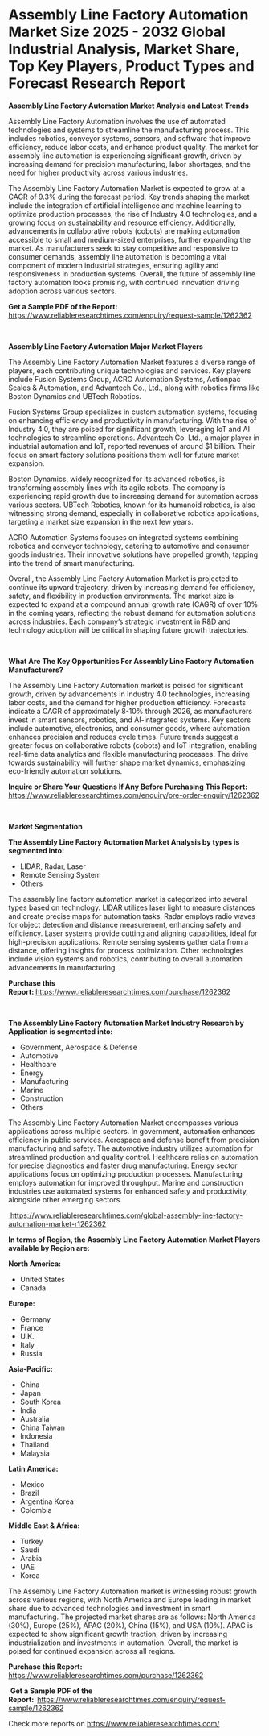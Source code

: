 <p><h1>Assembly Line Factory Automation Market Size 2025 - 2032 Global Industrial Analysis, Market Share, Top Key Players, Product Types and Forecast Research Report</h1></p><p><strong>Assembly Line Factory Automation Market Analysis and Latest Trends</strong></p>
<p><p>Assembly Line Factory Automation involves the use of automated technologies and systems to streamline the manufacturing process. This includes robotics, conveyor systems, sensors, and software that improve efficiency, reduce labor costs, and enhance product quality. The market for assembly line automation is experiencing significant growth, driven by increasing demand for precision manufacturing, labor shortages, and the need for higher productivity across various industries.</p><p>The Assembly Line Factory Automation Market is expected to grow at a CAGR of 9.3% during the forecast period. Key trends shaping the market include the integration of artificial intelligence and machine learning to optimize production processes, the rise of Industry 4.0 technologies, and a growing focus on sustainability and resource efficiency. Additionally, advancements in collaborative robots (cobots) are making automation accessible to small and medium-sized enterprises, further expanding the market. As manufacturers seek to stay competitive and responsive to consumer demands, assembly line automation is becoming a vital component of modern industrial strategies, ensuring agility and responsiveness in production systems. Overall, the future of assembly line factory automation looks promising, with continued innovation driving adoption across various sectors.</p></p>
<p><strong>Get a Sample PDF of the Report:&nbsp;</strong> <a href="https://www.reliableresearchtimes.com/enquiry/request-sample/1262362?utm_campaign=2538&utm_medium=2&utm_source=Github&utm_content=ia&utm_term=02032025&utm_id=assembly-line-factory-automation">https://www.reliableresearchtimes.com/enquiry/request-sample/1262362</a></p>
<p>&nbsp;</p>
<p><strong>Assembly Line Factory Automation Major Market Players</strong></p>
<p><p>The Assembly Line Factory Automation Market features a diverse range of players, each contributing unique technologies and services. Key players include Fusion Systems Group, ACRO Automation Systems, Actionpac Scales & Automation, and Advantech Co., Ltd., along with robotics firms like Boston Dynamics and UBTech Robotics.</p><p>Fusion Systems Group specializes in custom automation systems, focusing on enhancing efficiency and productivity in manufacturing. With the rise of Industry 4.0, they are poised for significant growth, leveraging IoT and AI technologies to streamline operations. Advantech Co. Ltd., a major player in industrial automation and IoT, reported revenues of around $1 billion. Their focus on smart factory solutions positions them well for future market expansion.</p><p>Boston Dynamics, widely recognized for its advanced robotics, is transforming assembly lines with its agile robots. The company is experiencing rapid growth due to increasing demand for automation across various sectors. UBTech Robotics, known for its humanoid robotics, is also witnessing strong demand, especially in collaborative robotics applications, targeting a market size expansion in the next few years.</p><p>ACRO Automation Systems focuses on integrated systems combining robotics and conveyor technology, catering to automotive and consumer goods industries. Their innovative solutions have propelled growth, tapping into the trend of smart manufacturing.</p><p>Overall, the Assembly Line Factory Automation Market is projected to continue its upward trajectory, driven by increasing demand for efficiency, safety, and flexibility in production environments. The market size is expected to expand at a compound annual growth rate (CAGR) of over 10% in the coming years, reflecting the robust demand for automation solutions across industries. Each company’s strategic investment in R&D and technology adoption will be critical in shaping future growth trajectories.</p></p>
<p>&nbsp;</p>
<p><strong>What Are The Key Opportunities For Assembly Line Factory Automation Manufacturers?</strong></p>
<p><p>The Assembly Line Factory Automation market is poised for significant growth, driven by advancements in Industry 4.0 technologies, increasing labor costs, and the demand for higher production efficiency. Forecasts indicate a CAGR of approximately 8-10% through 2026, as manufacturers invest in smart sensors, robotics, and AI-integrated systems. Key sectors include automotive, electronics, and consumer goods, where automation enhances precision and reduces cycle times. Future trends suggest a greater focus on collaborative robots (cobots) and IoT integration, enabling real-time data analytics and flexible manufacturing processes. The drive towards sustainability will further shape market dynamics, emphasizing eco-friendly automation solutions.</p></p>
<p><strong>Inquire or Share Your Questions If Any Before Purchasing This Report:</strong> <a href="https://www.reliableresearchtimes.com/enquiry/pre-order-enquiry/1262362?utm_campaign=2538&utm_medium=2&utm_source=Github&utm_content=ia&utm_term=02032025&utm_id=assembly-line-factory-automation">https://www.reliableresearchtimes.com/enquiry/pre-order-enquiry/1262362</a></p>
<p>&nbsp;</p>
<p><strong>Market Segmentation</strong></p>
<p><strong>The Assembly Line Factory Automation Market Analysis by types is segmented into:</strong></p>
<p><ul><li>LIDAR, Radar, Laser</li><li>Remote Sensing System</li><li>Others</li></ul></p>
<p><p>The assembly line factory automation market is categorized into several types based on technology. LIDAR utilizes laser light to measure distances and create precise maps for automation tasks. Radar employs radio waves for object detection and distance measurement, enhancing safety and efficiency. Laser systems provide cutting and aligning capabilities, ideal for high-precision applications. Remote sensing systems gather data from a distance, offering insights for process optimization. Other technologies include vision systems and robotics, contributing to overall automation advancements in manufacturing.</p></p>
<p><strong>Purchase this Report:&nbsp;</strong><a href="https://www.reliableresearchtimes.com/purchase/1262362?utm_campaign=2538&utm_medium=2&utm_source=Github&utm_content=ia&utm_term=02032025&utm_id=assembly-line-factory-automation">https://www.reliableresearchtimes.com/purchase/1262362</a></p>
<p>&nbsp;</p>
<p><strong>The Assembly Line Factory Automation Market Industry Research by Application is segmented into:</strong></p>
<p><ul><li>Government, Aerospace & Defense</li><li>Automotive</li><li>Healthcare</li><li>Energy</li><li>Manufacturing</li><li>Marine</li><li>Construction</li><li>Others</li></ul></p>
<p><p>The Assembly Line Factory Automation Market encompasses various applications across multiple sectors. In government, automation enhances efficiency in public services. Aerospace and defense benefit from precision manufacturing and safety. The automotive industry utilizes automation for streamlined production and quality control. Healthcare relies on automation for precise diagnostics and faster drug manufacturing. Energy sector applications focus on optimizing production processes. Manufacturing employs automation for improved throughput. Marine and construction industries use automated systems for enhanced safety and productivity, alongside other emerging sectors.</p></p>
<p><a href="https://www.reliableresearchtimes.com/global-assembly-line-factory-automation-market-r1262362?utm_campaign=2538&utm_medium=2&utm_source=Github&utm_content=ia&utm_term=02032025&utm_id=assembly-line-factory-automation">&nbsp;https://www.reliableresearchtimes.com/global-assembly-line-factory-automation-market-r1262362</a></p>
<p><strong>In terms of Region, the Assembly Line Factory Automation Market Players available by Region are:</strong></p>
<p>
    <p> <strong> North America: </strong>
        <ul>
            <li>United States</li>
            <li>Canada</li>
        </ul>
        </p> 
    <p> <strong> Europe: </strong>
        <ul>
            <li>Germany</li>
            <li>France</li>
            <li>U.K.</li>
            <li>Italy</li>
            <li>Russia</li>
        </ul>
        </p> 
    <p> <strong> Asia-Pacific: </strong>
        <ul>
            <li>China</li>
            <li>Japan</li>
            <li>South Korea</li>
            <li>India</li>
            <li>Australia</li>
            <li>China Taiwan</li>
            <li>Indonesia</li>
            <li>Thailand</li>
            <li>Malaysia</li>
        </ul>
        </p> 
    <p> <strong> Latin America: </strong>
        <ul>
            <li>Mexico</li>
            <li>Brazil</li>
            <li>Argentina Korea</li>
            <li>Colombia</li>
        </ul>
        </p> 
    <p> <strong> Middle East & Africa: </strong>
        <ul>
            <li>Turkey</li>
            <li>Saudi</li>
            <li>Arabia</li>
            <li>UAE</li>
            <li>Korea</li>
        </ul>
    </p>
    </p>
<p><p>The Assembly Line Factory Automation market is witnessing robust growth across various regions, with North America and Europe leading in market share due to advanced technologies and investment in smart manufacturing. The projected market shares are as follows: North America (30%), Europe (25%), APAC (20%), China (15%), and USA (10%). APAC is expected to show significant growth traction, driven by increasing industrialization and investments in automation. Overall, the market is poised for continued expansion across all regions.</p></p>
<p><strong>Purchase this Report: </strong><a href="https://www.reliableresearchtimes.com/purchase/1262362?utm_campaign=2538&utm_medium=2&utm_source=Github&utm_content=ia&utm_term=02032025&utm_id=assembly-line-factory-automation">https://www.reliableresearchtimes.com/purchase/1262362</a></p>
<p>&nbsp;<strong>Get a Sample PDF of the Report:&nbsp;&nbsp;</strong><a href="https://www.reliableresearchtimes.com/enquiry/request-sample/1262362?utm_campaign=2538&utm_medium=2&utm_source=Github&utm_content=ia&utm_term=02032025&utm_id=assembly-line-factory-automation">https://www.reliableresearchtimes.com/enquiry/request-sample/1262362</a></p>
<p><strong></strong></p>
<p>Check more reports on <a href="https://www.reliableresearchtimes.com/?utm_campaign=2538&utm_medium=2&utm_source=Github&utm_content=ia&utm_term=02032025&utm_id=assembly-line-factory-automation">https://www.reliableresearchtimes.com/</a></p>